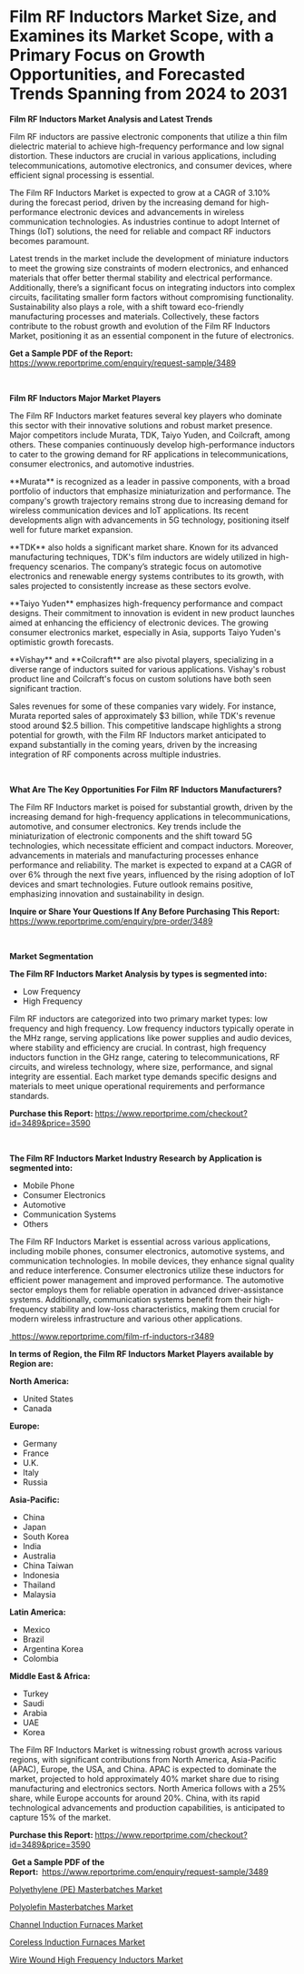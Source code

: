 <p><h1>Film RF Inductors Market Size, and Examines its Market Scope, with a Primary Focus on Growth Opportunities, and Forecasted Trends Spanning from 2024 to 2031</h1></p><p><strong>Film RF Inductors Market Analysis and Latest Trends</strong></p>
<p><p>Film RF inductors are passive electronic components that utilize a thin film dielectric material to achieve high-frequency performance and low signal distortion. These inductors are crucial in various applications, including telecommunications, automotive electronics, and consumer devices, where efficient signal processing is essential.</p><p>The Film RF Inductors Market is expected to grow at a CAGR of 3.10% during the forecast period, driven by the increasing demand for high-performance electronic devices and advancements in wireless communication technologies. As industries continue to adopt Internet of Things (IoT) solutions, the need for reliable and compact RF inductors becomes paramount. </p><p>Latest trends in the market include the development of miniature inductors to meet the growing size constraints of modern electronics, and enhanced materials that offer better thermal stability and electrical performance. Additionally, there’s a significant focus on integrating inductors into complex circuits, facilitating smaller form factors without compromising functionality. Sustainability also plays a role, with a shift toward eco-friendly manufacturing processes and materials. Collectively, these factors contribute to the robust growth and evolution of the Film RF Inductors Market, positioning it as an essential component in the future of electronics.</p></p>
<p><strong>Get a Sample PDF of the Report:&nbsp;</strong> <a href="https://www.reportprime.com/enquiry/request-sample/3489">https://www.reportprime.com/enquiry/request-sample/3489</a></p>
<p>&nbsp;</p>
<p><strong>Film RF Inductors Major Market Players</strong></p>
<p><p>The Film RF Inductors market features several key players who dominate this sector with their innovative solutions and robust market presence. Major competitors include Murata, TDK, Taiyo Yuden, and Coilcraft, among others. These companies continuously develop high-performance inductors to cater to the growing demand for RF applications in telecommunications, consumer electronics, and automotive industries.</p><p>**Murata** is recognized as a leader in passive components, with a broad portfolio of inductors that emphasize miniaturization and performance. The company's growth trajectory remains strong due to increasing demand for wireless communication devices and IoT applications. Its recent developments align with advancements in 5G technology, positioning itself well for future market expansion.</p><p>**TDK** also holds a significant market share. Known for its advanced manufacturing techniques, TDK's film inductors are widely utilized in high-frequency scenarios. The company’s strategic focus on automotive electronics and renewable energy systems contributes to its growth, with sales projected to consistently increase as these sectors evolve.</p><p>**Taiyo Yuden** emphasizes high-frequency performance and compact designs. Their commitment to innovation is evident in new product launches aimed at enhancing the efficiency of electronic devices. The growing consumer electronics market, especially in Asia, supports Taiyo Yuden's optimistic growth forecasts.</p><p>**Vishay** and **Coilcraft** are also pivotal players, specializing in a diverse range of inductors suited for various applications. Vishay's robust product line and Coilcraft's focus on custom solutions have both seen significant traction.</p><p>Sales revenues for some of these companies vary widely. For instance, Murata reported sales of approximately $3 billion, while TDK's revenue stood around $2.5 billion. This competitive landscape highlights a strong potential for growth, with the Film RF Inductors market anticipated to expand substantially in the coming years, driven by the increasing integration of RF components across multiple industries.</p></p>
<p>&nbsp;</p>
<p><strong>What Are The Key Opportunities For Film RF Inductors Manufacturers?</strong></p>
<p><p>The Film RF Inductors market is poised for substantial growth, driven by the increasing demand for high-frequency applications in telecommunications, automotive, and consumer electronics. Key trends include the miniaturization of electronic components and the shift toward 5G technologies, which necessitate efficient and compact inductors. Moreover, advancements in materials and manufacturing processes enhance performance and reliability. The market is expected to expand at a CAGR of over 6% through the next five years, influenced by the rising adoption of IoT devices and smart technologies. Future outlook remains positive, emphasizing innovation and sustainability in design.</p></p>
<p><strong>Inquire or Share Your Questions If Any Before Purchasing This Report:</strong> <a href="https://www.reportprime.com/enquiry/pre-order/3489">https://www.reportprime.com/enquiry/pre-order/3489</a></p>
<p>&nbsp;</p>
<p><strong>Market Segmentation</strong></p>
<p><strong>The Film RF Inductors Market Analysis by types is segmented into:</strong></p>
<p><ul><li>Low Frequency</li><li>High Frequency</li></ul></p>
<p><p>Film RF inductors are categorized into two primary market types: low frequency and high frequency. Low frequency inductors typically operate in the MHz range, serving applications like power supplies and audio devices, where stability and efficiency are crucial. In contrast, high frequency inductors function in the GHz range, catering to telecommunications, RF circuits, and wireless technology, where size, performance, and signal integrity are essential. Each market type demands specific designs and materials to meet unique operational requirements and performance standards.</p></p>
<p><strong>Purchase this Report:&nbsp;</strong><a href="https://www.reportprime.com/checkout?id=3489&price=3590">https://www.reportprime.com/checkout?id=3489&price=3590</a></p>
<p>&nbsp;</p>
<p><strong>The Film RF Inductors Market Industry Research by Application is segmented into:</strong></p>
<p><ul><li>Mobile Phone</li><li>Consumer Electronics</li><li>Automotive</li><li>Communication Systems</li><li>Others</li></ul></p>
<p><p>The Film RF Inductors Market is essential across various applications, including mobile phones, consumer electronics, automotive systems, and communication technologies. In mobile devices, they enhance signal quality and reduce interference. Consumer electronics utilize these inductors for efficient power management and improved performance. The automotive sector employs them for reliable operation in advanced driver-assistance systems. Additionally, communication systems benefit from their high-frequency stability and low-loss characteristics, making them crucial for modern wireless infrastructure and various other applications.</p></p>
<p><a href="https://www.reportprime.com/film-rf-inductors-r3489">&nbsp;https://www.reportprime.com/film-rf-inductors-r3489</a></p>
<p><strong>In terms of Region, the Film RF Inductors Market Players available by Region are:</strong></p>
<p>
    <p> <strong> North America: </strong>
        <ul>
            <li>United States</li>
            <li>Canada</li>
        </ul>
        </p> 
    <p> <strong> Europe: </strong>
        <ul>
            <li>Germany</li>
            <li>France</li>
            <li>U.K.</li>
            <li>Italy</li>
            <li>Russia</li>
        </ul>
        </p> 
    <p> <strong> Asia-Pacific: </strong>
        <ul>
            <li>China</li>
            <li>Japan</li>
            <li>South Korea</li>
            <li>India</li>
            <li>Australia</li>
            <li>China Taiwan</li>
            <li>Indonesia</li>
            <li>Thailand</li>
            <li>Malaysia</li>
        </ul>
        </p> 
    <p> <strong> Latin America: </strong>
        <ul>
            <li>Mexico</li>
            <li>Brazil</li>
            <li>Argentina Korea</li>
            <li>Colombia</li>
        </ul>
        </p> 
    <p> <strong> Middle East & Africa: </strong>
        <ul>
            <li>Turkey</li>
            <li>Saudi</li>
            <li>Arabia</li>
            <li>UAE</li>
            <li>Korea</li>
        </ul>
    </p>
    </p>
<p><p>The Film RF Inductors Market is witnessing robust growth across various regions, with significant contributions from North America, Asia-Pacific (APAC), Europe, the USA, and China. APAC is expected to dominate the market, projected to hold approximately 40% market share due to rising manufacturing and electronics sectors. North America follows with a 25% share, while Europe accounts for around 20%. China, with its rapid technological advancements and production capabilities, is anticipated to capture 15% of the market.</p></p>
<p><strong>Purchase this Report: </strong><a href="https://www.reportprime.com/checkout?id=3489&price=3590">https://www.reportprime.com/checkout?id=3489&price=3590</a></p>
<p>&nbsp;<strong>Get a Sample PDF of the Report:&nbsp;&nbsp;</strong><a href="https://www.reportprime.com/enquiry/request-sample/3489">https://www.reportprime.com/enquiry/request-sample/3489</a></p>
<p><strong></strong></p>
<p><p><a href="https://issuu.com/reportprime-2/docs/polyethylene-pe-masterbatches-marke_7304fd5f6ea765">Polyethylene (PE) Masterbatches Market</a></p><p><a href="https://issuu.com/reportprime-2/docs/polyolefin-masterbatches-market-siz_21c148f5186840">Polyolefin Masterbatches Market</a></p><p><a href="https://www.linkedin.com/pulse/global-channel-induction-furnaces-market-status-2024-2031-uod8c?trackingId=xG0B2j6iRFmNDLIlRGRYrg%3D%3D">Channel Induction Furnaces Market</a></p><p><a href="https://www.linkedin.com/pulse/how-regional-markets-adapting-coreless-induction-furnaces-fglxc?trackingId=xesQcIRTToqdPghnJEzNUw%3D%3D">Coreless Induction Furnaces Market</a></p><p><a href="https://github.com/mharielmesa/Market-Research-Report-List-4/blob/main/wire-wound-high-frequency-inductors-market.md">Wire Wound High Frequency Inductors Market</a></p></p>